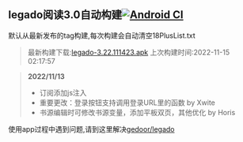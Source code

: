 ## legado阅读3.0自动构建[![Android CI](https://github.com/10bits/gedoor-Build/workflows/Android%20CI/badge.svg)](https://github.com/10bits/gedoor-Build/actions)

默认从最新发布的tag构建,每次构建会自动清空18PlusList.txt

> 最新构建下载:[legado-3.22.111423.apk](https://github.com/10bits/gedoor-Build/releases/download/legado-3.22.111423/legado-3.22.111423.apk) 上次构建时间:2022-11-15 02:17:57
<!--start-->
> **2022/11/13**
> 
> * 订阅添加js注入
> * 重要更改：登录按钮支持调用登录URL里的函数 by Xwite
> * 书源编辑时可修改书源变量，添加平板双页，其他优化 by Horis
<!--end-->
  
使用app过程中遇到问题,请到这里解决[gedoor/legado](https://github.com/gedoor/legado/issues)


